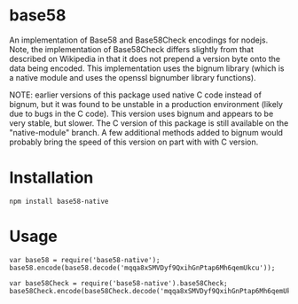 base58
======

An implementation of Base58 and Base58Check encodings for nodejs.  Note, the
implementation of Base58Check differs slightly from that described on Wikipedia
in that it does not prepend a version byte onto the data being encoded.  This
implementation uses the bignum library (which is a native module and uses the
openssl bignumber library functions).

NOTE: earlier versions of this package used native C code instead of bignum, but
it was found to be unstable in a production environment (likely due to bugs in the
C code).  This version uses bignum and appears to be very stable, but slower.  The
C version of this package is still available on the "native-module" branch.  A few
additional methods added to bignum would probably bring the speed of this version 
on part with with C version.  

Installation
============

    npm install base58-native

Usage
=====

    var base58 = require('base58-native');
    base58.encode(base58.decode('mqqa8xSMVDyf9QxihGnPtap6Mh6qemUkcu'));

    var base58Check = require('base58-native').base58Check;
    base58Check.encode(base58Check.decode('mqqa8xSMVDyf9QxihGnPtap6Mh6qemUkcu'));
